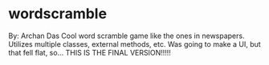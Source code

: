 # wordscramble
By: Archan Das
Cool word scramble game like the ones in newspapers.
Utilizes multiple classes, external methods, etc.
Was going to make a UI, but that fell flat, so...
THIS IS THE FINAL VERSION!!!!!

